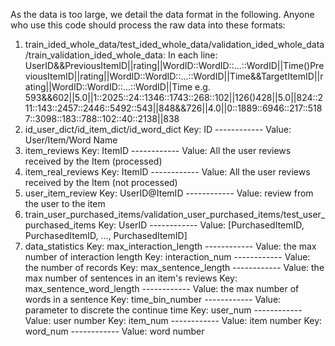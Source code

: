 As the data is too large, we detail the data format in the following. Anyone who use this code should process the raw data into these formats: 

1. train_ided_whole_data/test_ided_whole_data/validation_ided_whole_data/train_validation_ided_whole_data:
In each line: UserID&&PreviousItemID||rating||WordID::WordID::...::WordID||Time()PreviousItemID||rating||WordID::WordID::...::WordID||Time&&TargetItemID||rating||WordID::WordID::...::WordID||Time
e.g.
593&&602||5.0||1::2025::24::1346::1743::268::102||126()428||5.0||824::211::143::2457::2446::5492::543||848&&726||4.0||0::1889::6946::217::5187::3098::183::788::102::40::2138||838
2. id_user_dict/id_item_dict/id_word_dict
Key: ID ------------ Value: User/Item/Word Name
3. item_reviews
Key: ItemID ------------ Value: All the user reviews received by the Item (processed)
4. item_real_reviews
Key: ItemID ------------ Value: All the user reviews received by the Item (not processed)
5. user_item_review
Key: UserID@ItemID ------------ Value: review from the user to the item
6. train_user_purchased_items/validation_user_purchased_items/test_user_purchased_items
Key: UserID ------------ Value: [PurchasedItemID, PurchasedItemID, ..., PurchasedItemID]
8. data_statistics
Key: max_interaction_length ------------ Value: the max number of interaction length
Key: interaction_num ------------ Value: the number of records
Key: max_sentence_length ------------ Value: the max number of sentences in an item's reviews
Key: max_sentence_word_length ------------ Value: the max number of words in a sentence
Key: time_bin_number ------------ Value: parameter to discrete the continue time
Key: user_num ------------ Value: user number
Key: item_num ------------ Value: item number
Key: word_num ------------ Value: word number

